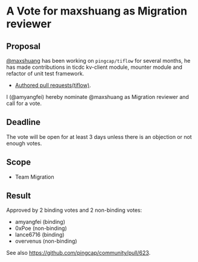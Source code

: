 # A Vote for maxshuang as Migration reviewer

## Proposal

[@maxshuang](https://github.com/maxshuang) has been working on `pingcap/tiflow` for several months, he has made contributions in ticdc kv-client module, mounter module and refactor of unit test framework.

* [Authored pull requests(tiflow)](https://github.com/pingcap/tiflow/pulls?q=is%3Apr+is%3Aclosed+author%3Amaxshuang).

I (@amyangfei) hereby nominate @maxshuang as Migration reviewer and call for a vote.

## Deadline

The vote will be open for at least 3 days unless there is an objection or not enough votes.

## Scope

* Team Migration

## Result

Approved by 2 binding votes and 2 non-binding votes:

* amyangfei (binding)
* 0xPoe (non-binding)
* lance6716 (binding)
* overvenus (non-binding)

See also https://github.com/pingcap/community/pull/623.
